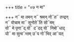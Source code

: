 +++
title = "०७ न मा"

+++
न᳓ मा तमन् न᳓ श्रमन् नो᳓त᳓ तन्द्रन्  
न᳓ वोचाम मा᳓ सुनोते᳓ति सो᳓मम्  
यो᳓ मे पृणा᳓द् यो᳓ द᳓दद् यो᳓ निबो᳓धाद्  
यो᳓ मा सुन्व᳓न्तम् उ᳓प गो᳓भिर् आ᳓यत्